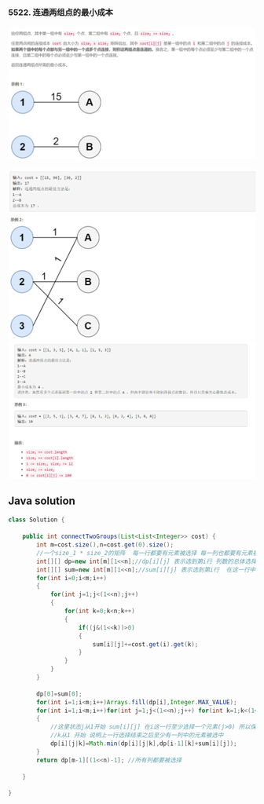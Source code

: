 ### 5522. 连通两组点的最小成本

### <img src="1.png" alt=" " title="." style="zoom: 200%;" />     

<img src="2.png" alt=" " title="." style="zoom: 200%;" />

<img src="3.png" alt=" " title="." style="zoom: 200%;" />

<img src="4.png" alt=" " title="." style="zoom: 200%;" />

## Java solution

```java
class Solution {
    
    public int connectTwoGroups(List<List<Integer>> cost) {
        int m=cost.size(),n=cost.get(0).size();
        //一个size_1 * size_2的矩阵  每一行都要有元素被选择 每一列也都要有元素被选择
        int[][] dp=new int[m][1<<n];//dp[i][j] 表示选到第i行 列数的总体选择情况为j 
        int[][] sum=new int[m][1<<n];//sum[i][j] 表示选到第i行  在这一行中的列数选择情况为j
        for(int i=0;i<m;i++)
        {
            for(int j=1;j<(1<<n);j++)
            {
                for(int k=0;k<n;k++)
                {
                    if((j&(1<<k))>0)
                    {
                        sum[i][j]+=cost.get(i).get(k);
                    }
                }
            }
        }
        
        dp[0]=sum[0];
        for(int i=1;i<m;i++)Arrays.fill(dp[i],Integer.MAX_VALUE);
        for(int i=1;i<m;i++)for(int j=1;j<(1<<n);j++) for(int k=1;k<(1<<n);k++)
        {
            //这里状态j从1开始 sum[i][j] 在i这一行至少选择一个元素(j>0) 所以保证了每行都有元素被选中
            //k从1 开始 说明上一行选择结束之后至少有一列中的元素被选中
            dp[i][j|k]=Math.min(dp[i][j|k],dp[i-1][k]+sum[i][j]);
        }
        return dp[m-1][(1<<n)-1]; //所有列都要被选择
       
    }
   
}

```


